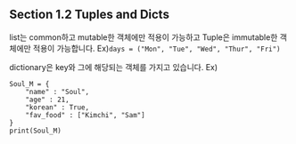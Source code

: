 ## Section 1.2 Tuples and Dicts

list는 common하고 mutable한 객체에만 적용이 가능하고
Tuple은 immutable한 객체에만 적용이 가능합니다.
Ex)```days = ("Mon", "Tue", "Wed", "Thur", "Fri")```

dictionary은 key와 그에 해당되는 객체를 가지고 있습니다.
Ex)
```
Soul_M = {
    "name" : "Soul",
    "age" : 21,
    "korean" : True,
    "fav_food" : ["Kimchi", "Sam"]
}
print(Soul_M)
```